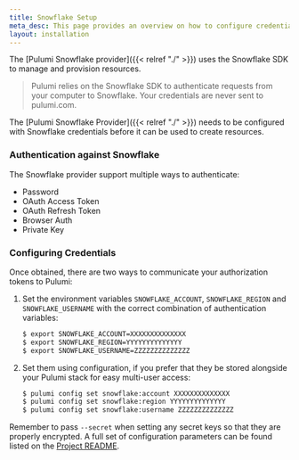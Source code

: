 ```yaml
---
title: Snowflake Setup
meta_desc: This page provides an overview on how to configure credentials for the Pulumi Snowflake Provider.
layout: installation
---
```


The [Pulumi Snowflake provider]({{< relref "./" >}}) uses the Snowflake SDK to manage and provision resources.

> Pulumi relies on the Snowflake SDK to authenticate requests from your computer to Snowflake. Your credentials are never sent
> to pulumi.com.

The [Pulumi Snowflake Provider]({{< relref "./" >}}) needs to be configured with Snowflake credentials
before it can be used to create resources.

### Authentication against Snowflake

The Snowflake provider support multiple ways to authenticate:

* Password
* OAuth Access Token
* OAuth Refresh Token
* Browser Auth
* Private Key

### Configuring Credentials

Once obtained, there are two ways to communicate your authorization tokens to Pulumi:

1. Set the environment variables `SNOWFLAKE_ACCOUNT`, `SNOWFLAKE_REGION` and `SNOWFLAKE_USERNAME` with the correct combination of authentication variables:

    ```bash
    $ export SNOWFLAKE_ACCOUNT=XXXXXXXXXXXXXX
    $ export SNOWFLAKE_REGION=YYYYYYYYYYYYYY
    $ export SNOWFLAKE_USERNAME=ZZZZZZZZZZZZZZ
    ```

2. Set them using configuration, if you prefer that they be stored alongside your Pulumi stack for easy multi-user access:

    ```bash
    $ pulumi config set snowflake:account XXXXXXXXXXXXXX
    $ pulumi config set snowflake:region YYYYYYYYYYYYYY
    $ pulumi config set snowflake:username ZZZZZZZZZZZZZZ
    ```

Remember to pass `--secret` when setting any secret keys so that they are properly encrypted. A full set of configuration parameters
can be found listed on the [Project README](https://github.com/pulumi/pulumi-cloudamqp/blob/master/README.md).
